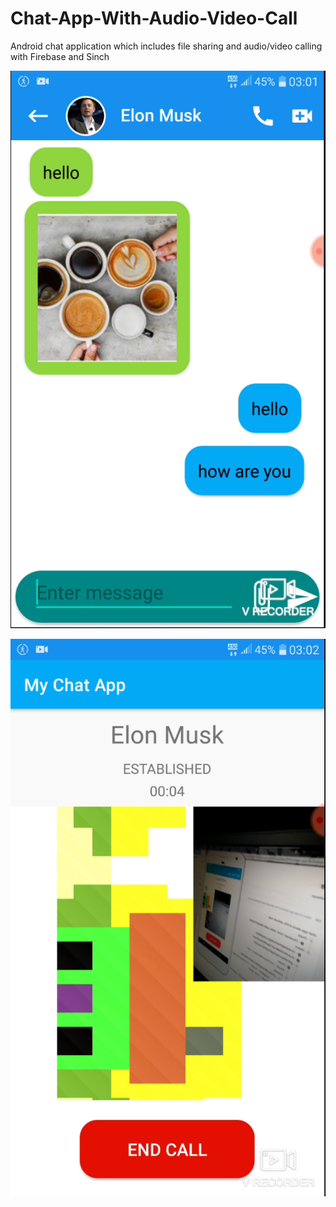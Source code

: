 # Chat-App-With-Audio-Video-Call
Android chat application which includes file sharing and audio/video calling with Firebase and Sinch

![](images/ss1.png)

![](images/ss2.png)
